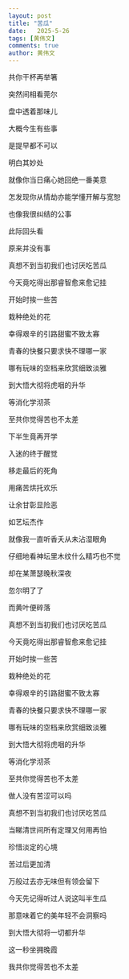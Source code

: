 ```yaml
---
layout: post
title: "苦瓜"
date:   2025-5-26
tags: [黄伟文]
comments: true
author: 黄伟文
---
```


共你干杯再举箸

突然间相看莞尔

盘中透着那味儿

大概今生有些事

是提早都不可以

明白其妙处

就像你当日痛心她回绝一番美意

怎发现你从情劫亦能学懂开解与宽恕

也像我很纠结的公事

此际回头看

原来并没有事

真想不到当初我们也讨厌吃苦瓜

今天竟吃得出那睿智愈来愈记挂

开始时挨一些苦

栽种绝处的花

幸得艰辛的引路甜蜜不致太寡

青春的快餐只要求快不理哪一家

哪有玩味的空档来欣赏细致淡雅

到大悟大彻将虎咽的升华

等消化学沏茶

至共你觉得苦也不太差

下半生竟再开学

入迷的终于醒觉

移走最后的死角

用痛苦烘托欢乐

让余甘彰显险恶

如艺坛杰作

就像我一直听香夭从未沾湿眼角

仔细地看神坛里木纹什么精巧也不觉

却在某萧瑟晚秋深夜

忽尔明了了

而黄叶便碎落

真想不到当初我们也讨厌吃苦瓜

今天竟吃得出那睿智愈来愈记挂

开始时挨一些苦

栽种绝处的花

幸得艰辛的引路甜蜜不致太寡

青春的快餐只要求快不理哪一家

哪有玩味的空档来欣赏细致淡雅

到大悟大彻将虎咽的升华

等消化学沏茶

至共你觉得苦也不太差

做人没有苦涩可以吗

真想不到当初我们也讨厌吃苦瓜

当睇清世间所有定理又何用再怕

珍惜淡定的心境

苦过后更加清

万般过去亦无味但有领会留下

今天先记得听过人说这叫半生瓜

那意味着它的美年轻不会洞察吗

到大悟大彻将一切都升华

这一秒坐拥晚霞

我共你觉得苦也不太差
